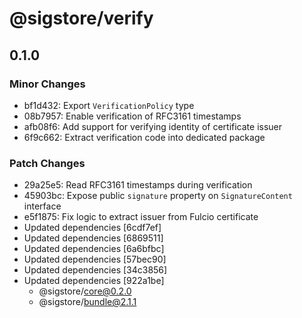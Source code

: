 # @sigstore/verify

## 0.1.0

### Minor Changes

- bf1d432: Export `VerificationPolicy` type
- 08b7957: Enable verification of RFC3161 timestamps
- afb08f6: Add support for verifying identity of certificate issuer
- 6f9c662: Extract verification code into dedicated package

### Patch Changes

- 29a25e5: Read RFC3161 timestamps during verification
- 45903bc: Expose public `signature` property on `SignatureContent` interface
- e5f1875: Fix logic to extract issuer from Fulcio certificate
- Updated dependencies [6cdf7ef]
- Updated dependencies [6869511]
- Updated dependencies [6a6bfbc]
- Updated dependencies [57bec90]
- Updated dependencies [34c3856]
- Updated dependencies [922a1be]
  - @sigstore/core@0.2.0
  - @sigstore/bundle@2.1.1
